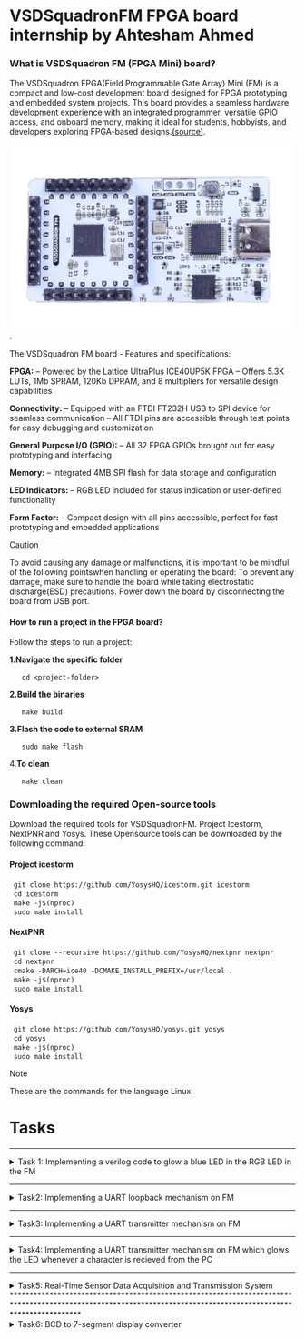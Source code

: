 # VSDSquadronFM FPGA board internship by Ahtesham Ahmed
### What is VSDSquadron FM (FPGA Mini) board?

The VSDSquadron FPGA(Field Programmable Gate Array) Mini (FM) is a compact and low-cost development board designed for FPGA prototyping and embedded system projects. This board provides a seamless hardware development experience with an integrated programmer, versatile GPIO access, and onboard memory, making it ideal for students, hobbyists, and developers exploring FPGA-based designs.[(source)](https://www.vlsisystemdesign.com/vsdsquadronfm/). 

 ![Alt text](https://github.com/Ahtesham18112011/VSDSquadron_FM/blob/ad31b442eb41918709c9383640ed51bc05f17ef6/VSDSquadronFM.png).
 
The VSDSquadron FM board - Features and specifications:

**FPGA:**
– Powered by the Lattice UltraPlus ICE40UP5K FPGA
– Offers 5.3K LUTs, 1Mb SPRAM, 120Kb DPRAM, and 8 multipliers for versatile design
capabilities

 **Connectivity:**
– Equipped with an FTDI FT232H USB to SPI device for seamless communication
– All FTDI pins are accessible through test points for easy debugging and customization

**General Purpose I/O (GPIO):**
– All 32 FPGA GPIOs brought out for easy prototyping and interfacing

 **Memory:**
– Integrated 4MB SPI flash for data storage and configuration

 **LED Indicators:**
– RGB LED included for status indication or user-defined functionality

 **Form Factor:**
– Compact design with all pins accessible, perfect for fast prototyping and embedded applications

> [!CAUTION]
> To avoid causing any damage or malfunctions, it is important to be mindful of the following pointswhen handling or operating the board: To prevent any damage, make sure to handle the board while taking electrostatic discharge(ESD) precautions. Power down the board by disconnecting the board from USB port.



#### How to run a project in the FPGA board?
Follow the steps to run a project:

**1.Navigate the specific folder**

       cd <project-folder>

**2.Build the binaries**

       make build

**3.Flash the code to external SRAM**

       sudo make flash

4.**To clean**

       make clean

       
### Dowmloading the required Open-source tools
Download the required tools for VSDSquadronFM. Project Icestorm, NextPNR and Yosys.
These Opensource tools can be downloaded by the following command:

#### Project icestorm

     git clone https://github.com/YosysHQ/icestorm.git icestorm
     cd icestorm
     make -j$(nproc)
     sudo make install

#### NextPNR

     git clone --recursive https://github.com/YosysHQ/nextpnr nextpnr
     cd nextpnr
     cmake -DARCH=ice40 -DCMAKE_INSTALL_PREFIX=/usr/local .
     make -j$(nproc)
     sudo make install

#### Yosys

     git clone https://github.com/YosysHQ/yosys.git yosys
     cd yosys
     make -j$(nproc)
     sudo make install

> [!NOTE]
> These are the commands for the language Linux.
   
# Tasks
****************************************************************************************************************************************************************
<details>
  <summary>Task 1: Implementing a verilog code to glow a blue LED in the RGB LED in the FM</summary>
  
### What this project do?

This project blinks a blue LED on the RGB LED present on the FPGA board.

### Step 1: Understanding the verilog code
This is the link of the verilog code for the glowing of blue led in a RGB led present in the FPGA board. [top.v](https://github.com/Ahtesham18112011/VSDSquadron_FM/commit/c6511d8ea1d69d50770b938977da7150673a1d7a). 

## Analysis of the verilog code
  

 ![Alt text](https://github.com/Ahtesham18112011/VSDSquadron_FM/blob/a1070567667933317187255c10d645236658f859/Screenshot%20(87).png).
  
The first section of the verilog code says. 
  
1. **led_red,led_blue,led_green**  These are the output wires that controls the colors of RGB led which carries output of logic 1 or 0

2. **hw_clk**  It is a clock that provides clock signals to the module"s timing. It is the Hardware oscillator not the internal oscillator.

3. **testwire**  it is connected to bit 5 of the frequency counter as described below
   
    ![Alt text](https://github.com/Ahtesham18112011/VSDSquadron_FM/blob/8ad84dd438e48a361c21e7749db66f1531c2e4f1/Screenshot%20(89).png).
  

#### Internal component Analysis
The module has three main internal components:-

1. **Internal Oscillator(SB_HFOSC)** It generates a internal clock signal. Control Signals:
   
*    CLKHFPU = 1'b1 
*    CLKHFEN = 1'b1 
*    CLKHF (int_oscillator)

     ![Alt text](https://github.com/Ahtesham18112011/VSDSquadron_FM/blob/b79a55e797b72e8e7fe28e90f05d9f9165e3a30f/Screenshot%20(90).png).

3. **Frequency counter** It has 27-bit register because it is described as 'reg' in the verilog code, and reg means register. Increments on every positive edge of int_osc. bit 5 is routed to the testwire.

    ![Alt text](https://github.com/Ahtesham18112011/VSDSquadron_FM/blob/180c9374ec569df8b2e8ae465a5d46fe0d1766db/Screenshot%20(91).png).

5. **RGB led driver** It allows the frequency of red and green led the lowest and blue led the highest. it sets all the leds to the lowest.

     RGBLEDEN = 1'b1 : Enables LED operation
  
     RGB0PWM = 1'b0 : Red LED minimum brightness, as described in the verilog: 1'b0. In 1'b0 it is clearly seen that it is 1 bit binary zero value.
  
     RGB1PWM = 1'b0 : Green LED minimum brightness, as described in the given verilog: 1'b0. In 1'b0 it is clearly seen that it is 1 bit binary zero value.
  
     RGB2PWM = 1'b1 : Blue LED maximum brightness, as described in the given verilog: 1'b1. In 1'b1 it is clearly seen that it is a binary, unsigned, 1-bit wide integral value.

   It also allows the current to flow equally which is "0b000001" to RGB0(red), RGB1(green), RGB2(blue)

     ![Alt text](https://github.com/Ahtesham18112011/VSDSquadron_FM/blob/03bf86577080c878397fa207beafe230e47a3c23/Screenshot%20(95).png).


#### Purpose of the verilog code

This verilog code for the FM allows it to glow a blue light in the RGB led in a controlled manner.  It provides a stable internal clock source, It provides a complete solution for RGB LED control with built-in timing and test capabilities.

 #### RGB LED driver functionality

   The RGB LED driver manages the LED outputs

* Current controllled output with minimum current setting ("0b000001").
* Enables Blue LED at maximum brightness (1'b1).
* And Red and green at minimum brightness (1'b0).
* PWM (Pulse Width Modulation) control for each color.




 

  ### Step 2: Creating the PCF File
  
  This is the PCF file. [VSDSquadronFM.pcf](https://github.com/Ahtesham18112011/VSDSquadron_FM/blob/e42b59be2d586c9407dcfc91577753fcdb8994a9/VSDSquadronFM.pcf). A PCF(Physical Constraint File) is a file which is used to instruct the FPGA to where it have to send the output, for example in this case of RGB LED the PCF file is used to instruct the FPGA to the RGB LED pins.


  ## Analysis of the connection of the PCF file

  


* **set_io led_red 39**: This command helps the logical signal from FPGA to reach the pin number 39 which is one of the three input pins of thr RGB LED(which glows red led).

* **set_io led_blue 40**: This command helps the logical signal from FPGA to reach the pin number 40 which is one of the three input pins of thr RGB LED(which glows blue).

* **set_io led_green 41**: This command helps the logical signal from FPGA to reach the pin number 41 which is one of the three input pins of thr RGB LED(which glows green).

* **set_io hw_clk 20** This command helps the logical signal from FPGA to reach the pin number 20.

* **5 set_io testwire 17** This command helps the logical signal from FPGA to reach the pin number 17.

  <img src="https://github.com/Ahtesham18112011/VSDSquadron_FM/blob/010ff4b0db3c8e0d270005114f78691f9bb029af/WhatsApp%20Image%202025-03-21%20at%202.38.37%20PM.jpeg" alt="Description" width="400"/>.

  

  

### Step 3: Integrating with the VSDSquadron FPGA Mini Board

The [Datasheet](https://github.com/Ahtesham18112011/VSDSquadron_FM/blob/32ddb8c8ebc921e2051795b4388bbc49cba8ce46/VSDSquadronFMDatasheet.pdf) provide  details about the FPGA chip, SPI Flash Memory,USB to Serial converter etc. It also provides the steps to program the FPGA board, it explains all detail  about the FPGA board very clearly.

> **Tip**

> Make sure you have downloaded the Ubuntu software. You can download it from Oracle Virtual box it does not take installing a new software.



## Implementation in the FM

According to the given [Datasheet](https://github.com/Ahtesham18112011/VSDSquadron_FM/blob/32ddb8c8ebc921e2051795b4388bbc49cba8ce46/VSDSquadronFMDatasheet.pdf). We need to do the following steps to implement the given verilog code in the FM:



1. Connect the board with the computer/laptop with a c type USB cable as described in the datasheet. Ensuring the FTDI connection. and type the command ```lsusb``` in the terminal of software Ubuntu. After typing this commmand you will see ”Future Technology Devices International” text in the terminal, it means the FPGA board is connected.

2. Make one more file which is called a Makefile.[Makefile](https://github.com/Ahtesham18112011/VSDSquadron_FM/blob/16f3657047eebb2d53e02e451deed799442105de/Makefile.txt).

3. Go to the software Ubuntu and in the terminal locate the file where you have made your PCF file,Verilog file and the Makefile. by pressing `cd <name of file>`

4. Ensure that there are no previous builds if there are then type `make clean`.

5. Then type `make build` to build the binaries.

6. Then type `sudo make flash` to program the FPGA. It will take some time.

7. When after this process you will see the blue LED glowing in the RGB LED.



  <img src="https://github.com/Ahtesham18112011/VSDSquadron_FM/blob/main/WhatsApp%20Image%202025-03-18%20at%209.52.28%20PM.jpeg" alt="Description" width="500"/>

  

### Step 4: Final documentation (Summary)
The given verilog code tells the three inputs of the RGB led with some internal and external devices like internal high-frequency oscillator and 28-bit frequency counter. The counter's bit 5 is routed to a testwire for monitoring. The RGB LED driver (SB_RGBA_DRV) provides current-controlled outputs with a fixed configuration: blue at maximum brightness, red and green at minimum.

**PCF file**
The [VSDSquadronFM.pcf](https://github.com/Ahtesham18112011/VSDSquadron_FM/blob/e42b59be2d586c9407dcfc91577753fcdb8994a9/VSDSquadronFM.pcf) is the file which contains the pin mapping of where the HDL code hhave to be gone. It is very important because it contains the details of where the code is to be gone. In the given PCF file codes of LED red,blue and green are connected to the pin 39,40 and 41 and the clock to pin 20 and lastly the code for testwire to the pin 17. 

**Implementing verilog code**
Follow the given [Datasheet](https://github.com/Ahtesham18112011/VSDSquadron_FM/blob/32ddb8c8ebc921e2051795b4388bbc49cba8ce46/VSDSquadronFMDatasheet.pdf). and connect the board to the computer and then go to the terminal and type `cd document name>` then `make build` and lastly `sudo make flash`. After the process you will see a blue light glowing on the RGB LED.

#### Final result

<img src="https://github.com/Ahtesham18112011/VSDSquadron_FM/blob/main/WhatsApp%20Image%202025-03-18%20at%209.52.28%20PM.jpeg" alt="Description" width="500"/>.

## Challenges faced during the above process
* Face difficulty in connecting board: the USB-C cable was needed to connect. And connection between FTDI and the USB was also important,
* Difficulty in understanding verilog code: You can learn the language or search their meaning on google,firefox etc.

</details>

****************************************************************************************************************************************************************
 <details>
  <summary>Task2: Implementing a UART loopback mechanism on FM</summary>



    
## What is a UART?
UART, or Universal Asynchronous Receiver/Transmitter, is a hardware communication protocol that uses two wires (TX and RX) for transmitting and receiving serial data between devices, often used in embedded systems and microcontrollers. UART communication is asynchronous, meaning it doesn't rely on a shared clock signal between the sender and receiver. For UART to work, the Baud rate shoud be the same on both the transmitting anf receiving side

### Step 1: Studying the Existing code 
There are two verilog codes for this UART loopback mechanism.The first existing code for a uart_loopback mechanism can be found here [(top.v)](https://github.com/Ahtesham18112011/VSDSquadron_FM/blob/9617df7d78351e321941a7b556ba17ce3c103f22/uart-top.v). This is the second verilog code. [(uart_trx.v)](https://github.com/Ahtesham18112011/VSDSquadron_FM/blob/main/uart_trx.v)

## Analysis of the first veriog code
  
   ![Alt text](https://github.com/Ahtesham18112011/VSDSquadron_FM/blob/b2e72bae034c95a30bc69764fde0108752177795/Screenshot%20(94).png).
  
  The module of the verilog code explains four output and two input pins:
  
  1. **led_red led_blue led_green**: These are the three output wires that contriols the RGB LED.
  2. **uarttx**: This is the Transmission pin of the UART
  3. **uartx**: Thgis is the reciever pin of UART.

### Internal components analysis
**Internal Oscilliator** (SB_HFOSC)
It generates a internal clock signal. configuration:
*    CLKHFPU = 1'b1 
*    CLKHFEN = 1'b1 
*    CLKHF (int_oscillator)
  
**Frequency counter**
* It has 27-bit register because it is described as 'reg' in the verilog code, and reg means register. 
* Increments on every positive edge of int_osc.
* Bit 5 is routed to the testwire.

**UART**

In the Verilog code `assign uart_tx = uart_rx;`, the uart_tx signal is directly assigned the value of the uart_rx signal, effectively creating a loopback or echo where the transmitted data is immediately sent back to the receiver. 

 ![Alt text](https://github.com/Ahtesham18112011/VSDSquadron_FM/blob/1f5ff319e70d4d97d32e51df3e53ebec60939948/Screenshot%20(96).png).

 **RGB LED Driver**

It allows the frequency of red and green led the lowest and blue led the highest. it sets all the leds to the lowest.

* RGBLEDEN = 1'b1 : Enables LED operation
  
* RGB0PWM = 1'b0 : Red LED minimum brightness, as described in the verilog: 1'b0. In 1'b0 it is clearly seen that it is 1 bit binary zero value.
  
* RGB1PWM = 1'b0 : Green LED minimum brightness, as described in the given verilog: 1'b0. In 1'b0 it is clearly seen that it is 1 bit binary zero value.
  
* RGB2PWM = 1'b1 : Blue LED maximum brightness, as described in the given verilog: 1'b1. In 1'b1 it is clearly seen that it is a binary, unsigned, 1-bit wide integral value.

 
   
## Analysis of the second verilog code (uart.trx.v)  
 It is the verilog code for the **UART TX 8N1 Transmitter**.
 
#### Module  

![Alt text](https://github.com/Ahtesham18112011/VSDSquadron_FM/blob/b22fc42a132baec6250b7fad02d68d09ba566778/Screenshot%20(98).png).
 
 
The module explains 5 ports:
  
1. **clk**: input clock
    
2. **txbyte**: outgoing byte
    
3. **senddata**: trigger tx
    
4. **txdone**: outgoing byte sent
    
5. **tx**: tx wire


#### Input

The input explains three ports:

1.**clk**

2.**txbyte**

3.**senddata**

#### Output

The output explains two ports

1. **txdone**

2. **tx**

#### Parameters

**STATE_IDLE**: Waits for senddata.

**STATE_STARTTX**: Sends start bit (0).

**STATE_TXING**: Sends 8-bit data (LSB first).

**STATE_TXDONE**: Sends stop bit (1), marks completion.

### Step2: Creating a block diagram for UART loopback

### UART Loopback block diagram

![Alt text](https://github.com/Ahtesham18112011/VSDSquadron_FM/blob/0aa69637d1856f4aa88a26501098b5945f19bfcb/UART%20loopback.png).

### Detailed circut diagram of UART loopback

![Alt text](https://github.com/Ahtesham18112011/VSDSquadron_FM/blob/48651e2961e704b98d127f66c7c302d999cda0f4/Detailed%20circuit%20diagram%20UART%20loopback.png). 

### Step3: Implementation in the FM

> **Note**
> Create a  [Makefile](https://github.com/Ahtesham18112011/VSDSquadron_FM/blob/8e5519a421cbb128f586ade2d66ea6ae0c17c6d7/Makefile%20(UART%20loopback).txt) and paste it in the uart_loopback folder. Also ensure that the folder have the [PCF](https://github.com/Ahtesham18112011/VSDSquadron_FM/blob/b9d431c5828aba0c263ed9764659d42ec006338c/VSDSquadronFM%20(UART%20loopback).pcf) file and the two verilog codes.

Follow the steps to implement the verilog code on FM
1. Go to software  Ubuntu and open the terminal. Ensure that the FM is connected by typing `lsusb`.
2. Then navigate to the folder by typing `cd <folder name>`.
3. Then type `make build` to build the binaries.
4. Then type `sudo make flash` to program the board.
5. Now you have succesfully implemented the code in the FM.

### Step4: Testing and verification

We have implemented the necessary code and now we have to test that if it works or not. We will be using a serial terminal to test it. The serial terminal which we will be using is Docklight.
Follow the steps to test:

1. Go to Docklight and go to the project settings and set the Baud rate 9600.
2. Ensure the communication port in which the USB is connected to the FM and wright the COM number.
![Alt text](https://github.com/Ahtesham18112011/VSDSquadron_FM/blob/396d554eb92322109637e356f7122ff34e5a6a6e/Testing1.png).    
3. Name the project name and wright the command which will be used in communication in sequence in the top left send sequences box.
![Alt text](https://github.com/Ahtesham18112011/VSDSquadron_FM/blob/396d554eb92322109637e356f7122ff34e5a6a6e/Testing2.png).      
4. Then click on Apply.
5. Then click on the ---> sign at the send sequences box.
6. Then you will see the below results after the following results.
![Alt text](https://github.com/Ahtesham18112011/VSDSquadron_FM/blob/396d554eb92322109637e356f7122ff34e5a6a6e/Testing3.png).

### Step5: Final Documentation

In UART (Universal Asynchronous Receiver/Transmitter) loopback, the transmitter's output is internally connected to the receiver's input, allowing a device to send data to itself for testing and troubleshooting. The TX (transmit) and RX (receive) lines are internally connected, so any data transmitted is also immediately received by the receiver within the same UART module. 

The given verilog cde basically explains the input and output pins of the module. The uarttx pin is connected to an output wire whereas the uartx pin is connected to an input pin it also explains the four parameters:
* STATE_IDLE: Waits for senddata.
* STATE_STARTTX: Sends start bit (0).
* STATE_TXING: Sends 8-bit data (LSB first).
* STATE_TXDONE: Sends stop bit (1), marks completion.

To understand the functioning of the uart loopback below are the block and circuit diagram of the uart loopback mechanism.
![Alt text](https://github.com/Ahtesham18112011/VSDSquadron_FM/blob/0aa69637d1856f4aa88a26501098b5945f19bfcb/UART%20loopback.png).

![Alt text](https://github.com/Ahtesham18112011/VSDSquadron_FM/blob/48651e2961e704b98d127f66c7c302d999cda0f4/Detailed%20circuit%20diagram%20UART%20loopback.png). 

To implement the code on FM follow the following steps:
* Go to software Ubuntu and open the terminal. Ensure that the FM is connected by typing `lsusb`.
* Then navigate to the folder by typing `cd <folder name>`.
* Then type `make build` to build the binaries.
* Then type `sudo make flash` to program the board.
* Now you have succesfully implemented the code in the FM.

To test the results you can use any serial terminal but i am using Docklight.
1. Go to Docklight and go to the project settings and set the Baud rate 9600.
2. Ensure the communication port in which the USB is connected to the FM and wright the COM number.
![Alt text](https://github.com/Ahtesham18112011/VSDSquadron_FM/blob/396d554eb92322109637e356f7122ff34e5a6a6e/Testing1.png).    
3. Name the project name and wright the command which will be used in communication in sequence in the top left send sequences box.
![Alt text](https://github.com/Ahtesham18112011/VSDSquadron_FM/blob/396d554eb92322109637e356f7122ff34e5a6a6e/Testing2.png).      
4. Then click on Apply.
5. Then click on the ---> sign at the send sequences box.
6. Then you will see the below results after the following results.
![Alt text](https://github.com/Ahtesham18112011/VSDSquadron_FM/blob/396d554eb92322109637e356f7122ff34e5a6a6e/Testing3.png).

## Challanges faced during the above process
* Difficulty in understanding verilog code: You can learn the language or search their meaning on google,firefox etc.
* Difficulty in identifying the communicacation port. follow the below steps.
1. Open Device Manager
2. Locate "Ports (COM & LPT)"
3. Identify and Note COM Ports

</details>

****************************************************************************************************************************************************************


 <details>
  <summary>Task3: Implementing a UART transmitter mechanism on FM</summary>

  
  ### What this project do?
  This project shows how to communicate with the PC and the FPGA it sends character D all time and if we press any key in our keyboard the D letter would not change because this is example is for transmitting the data to the PC not for receiving any data from the PC
  ### Step1: Studying the exsisting code
 These are the existing codes for the uart transmitter.[top.v](https://github.com/Ahtesham18112011/VSDSquadron_FM/blob/dc19cd95dd1d14183d73b8ce01c80c11a6c4d1c6/top%20(1).v) and [uart_trx.v](https://github.com/thesourcerer8/VSDSquadron_FM/blob/53840bb096ec59b11f26a0b5e362711b12540dbd/uart_tx/uart_trx.v). The uart_trx.v verilog code is same as the verilog code given in the task 2 therefore we will
 not be discussing it in this analysis. You can see the task 2 uart_trx.v analysis by going back.

 ### Analysis of the top.v code
 
 #### Module
![Alt text](https://github.com/Ahtesham18112011/VSDSquadron_FM/blob/c7f528012a595f554c5caf661d11a41862caef3e/Screenshot%20(107).png).

The module explains 5 ports 4 wires of output and a wire of input.
1. **led_red led_green led_blue**: These are the output wires that are connected to the RGB LED and controls the colors of the LED.
2. **uarttx**: This is the ouput wire which is connected to the output wire of the transmission pin.
3. **hw_clk**: This is the input wire of the mudule.  It is a clock that provides clock signals to the module"s timing. It is the Hardware oscillator not the internal oscillator.
   



* **uart_tx_8n1**: This is the name of the transmission pin.

* **DanUART**: This is the instance name of the uart_tx_8n1 transmission pin.
  
* **.clk (clk_9600)**: The clk input of the uart_tx_8n1 module is connected to the clk_9600 signal, which is a 9600 Hz clock generated within the top module.

* **.txbyte("D")**: The txbyte input of the uart_tx_8n1 module is connected to the character D. This is the data byte to be transmitted.

* **.senddata(frequency_counter_i[24])**: The senddata input of the uart_tx_8n1 module is connected to the 24th bit of the frequency_counter_i register. This signal likely triggers the sending of the txbyte.

* **.tx(uarttx)**: The tx output of the uart_tx_8n1 module is connected to the uarttx signal, which is the UART transmission pin.

**Overall, this module sets up a UART transmitter and controls RGB LEDs based on an internal oscillator and frequency counter.**

### Step2: Block and circuit diagram of the UART transmitter

**Block diagram:**

![Alt text](https://github.com/Ahtesham18112011/VSDSquadron_FM/blob/326bd802843f61d66d35b0c2c65d1783b01c2a8e/Screenshot%20(108).png).

**Circuit diagram**

![Alt text](https://github.com/Ahtesham18112011/VSDSquadron_FM/blob/ebce692adb70bfd8f7b661dbfd7408ced321bd84/Screenshot%20(109).png).


### Step3: Implementation on the board

> Make sure you have copied the following file:
> top.v,
> uart_trx.v,
> [Makefile](https://github.com/Ahtesham18112011/VSDSquadron_FM/blob/main/Makefile%20(UARTTX).txt) and 
> [PCF file](https://github.com/Ahtesham18112011/VSDSquadron_FM/blob/main/VSDSquadronFM%20(uarttx).pcf) and put all these in the folder that is created in the folder VSDSquadron_FM


To implement the code on FM follow the following steps:
* Go to software Ubuntu and open the terminal. Ensure that the FM is connected by typing `lsusb`.
* Then navigate to the folder by typing `cd <folder name>`.
* Then type `make build` to build the binaries.
* Then type `sudo make flash` to program the board.
* Now you have succesfully implemented the code in the FM.

### Step4: Testing and verification
To test, install PuTTY from its official webbsite it is a complete opensource software. Then after installing the software follow the below steps:-
1. Select the connection type as Serial, then you should check which COM port is working by taking a look in Device Manager.
![Alt text](https://github.com/Ahtesham18112011/VSDSquadron_FM/blob/a02b63cc8b04445e3aabc67e98a5ce367615749f/Screenshot%20(111).png)   
2. Click on "open".
3. Then you will see the folllowing 'D's after clicking:-

![Alt text](https://github.com/Ahtesham18112011/VSDSquadron_FM/blob/a02b63cc8b04445e3aabc67e98a5ce367615749f/Screenshot%20(112).png)   

### Step5: Final documentation

The UART protocol is implemented im the module uart_trx.v file. It works in one direction only, ie. it sends data without having a provison to receive the data back from the receiver. For UART to work, the Baud rate shoud be the same on both the transmitting anf receiving side. Here the Baud rate is 9600 Hz.

The existing verilog code explains the fuctioning of the this project, the transmitting pin of the FPGA is named as uart_tx_8n1. It always sends the character 'D' all the time you can see above for more explaination.
We can understand the transmission of the FPGA by the following block and circuit diagram:
![Alt text](https://github.com/Ahtesham18112011/VSDSquadron_FM/blob/326bd802843f61d66d35b0c2c65d1783b01c2a8e/Screenshot%20(108).png).
![Alt text](https://github.com/Ahtesham18112011/VSDSquadron_FM/blob/ebce692adb70bfd8f7b661dbfd7408ced321bd84/Screenshot%20(109).png).

To implement the code on FM follow the following steps:
* Go to software Ubuntu and open the terminal. Ensure that the FM is connected by typing `lsusb`.
* Then navigate to the folder by typing `cd <folder name>`.
* Then type `make build` to build the binaries.
* Then type `sudo make flash` to program the board.
* Now you have succesfully implemented the code in the FM.

To test, install PuTTY from its official webbsite it is a complete opensource software. Then after installing the software follow the below steps:-
1. Select the connection type as Serial, then you should check which COM port is working by taking a look in Device Manager.
![Alt text](https://github.com/Ahtesham18112011/VSDSquadron_FM/blob/a02b63cc8b04445e3aabc67e98a5ce367615749f/Screenshot%20(111).png)   
2. Click on "open".
3. Then you will see the folllowing 'D's after clicking:-

![Alt text](https://github.com/Ahtesham18112011/VSDSquadron_FM/blob/a02b63cc8b04445e3aabc67e98a5ce367615749f/Screenshot%20(112).png)   

As per the verilog code the FPGA is sending the character 'D' only.

## Challanges faced during the above process
* Difficulty in understanding verilog code: You can learn the language or search their meaning on google,firefox etc.
* Difficulty in PuTTY: If you are not able to to run the testing in PuTTY you can also run it in the Ubuntu software which use Linux language by the following steps:
Go to the terminal and type.

      sudo apt install picocom
      
this command will install the software called picocom
Then after installation type

       sudo make terminal
            
By this process you can also test it in the Ubuntu the outputs will be same only.

</details>

****************************************************************************************************************************************************************

 <details>
  <summary>Task4: Implementing a UART transmitter mechanism on FM which glows the LED  whenever a character is recieved from the PC</summary>

### What this project do?
It sends the 'D' characters repeatedly from the FPGA through USB to the computer, and lights up the LED whenever a character is received from the PC. 

### Step1: Understanding the existing verilog code

### Analysis of the top.v code
The existing verilog code for this project is [here](https://github.com/Ahtesham18112011/VSDSquadron_FM/blob/50504d14801f77a112a97e68f2fb0ed8d3ee39b0/top%20(sense).v)
  

 #### Module

The module has several ports:
 * **output wire led_red** declares an output port named led_red which is a wire.
 * **output wire led_blue** declares an output port named led_blue which is a wire.
 * **output wire led_green** declares an output port named led_green which is a wire.
 * **output wire uarttx** declares an output port named uarttx which is a wire. It is the transmission pin of the FPGA
 * **input wire uartrx** declares an input port named uartrx which is a wire. It is the receiver pin of the FPGA.
 * **input wire hw_clk** declares an input port named hw_clk which is a wire. It is the outer clock.

#### Internal Wires and Registers:
 * **nt_osc:** Wire for the internal oscillator.
 * **frequency_counter_i:** Register for counting the frequency.
 * **clk_9600 and cntr_9600:** Registers for generating a 9600 Hz clock from a 12 MHz clock.

#### UART Transmission pin

`uart_tx_8n1` is the transmissio pin of the FPGA, it sends the character 'D' continously.

#### Frequency Counter and Clock Generation:
* A counter increments on each positive edge of the internal oscillator (int_osc).
* A 9600 Hz clock is generated by counting up to period_9600.

### Step2: Block diagram and circuit for the verilog

**Block diagram**
![Alt text](https://github.com/Ahtesham18112011/VSDSquadron_FM/blob/326bd802843f61d66d35b0c2c65d1783b01c2a8e/Screenshot%20(108).png).

**Circuit diagram**

![Alt text](https://github.com/Ahtesham18112011/VSDSquadron_FM/blob/ebce692adb70bfd8f7b661dbfd7408ced321bd84/Screenshot%20(109).png).

### Step3: Implementation on the board

> Make sure you have copied the following file:
> top.v,
> [uart_trx.v](https://github.com/Ahtesham18112011/VSDSquadron_FM/blob/c3f163cc21c3779b0ebf307c8d70382f9013cbd1/uart_trx%20(3).v)
> [Makefile](https://github.com/Ahtesham18112011/VSDSquadron_FM/blob/c3f163cc21c3779b0ebf307c8d70382f9013cbd1/Makefile%20(3).txt) and 
> [PCF file](https://github.com/Ahtesham18112011/VSDSquadron_FM/blob/c3f163cc21c3779b0ebf307c8d70382f9013cbd1/VSDSquadronFM%20(3).pcf) and put all these in the folder that is created in the folder VSDSquadron_FM


To implement the code on FM follow the following steps:
* Go to software Ubuntu and open the terminal. Ensure that the FM is connected by typing `lsusb`.
* Then navigate to the folder by typing `cd <folder name>`.
* Then type `make build` to build the binaries.
* Then type `sudo make flash` to program the board.
* Now you have succesfully implemented the code in the FM.

After the programming, if you can see a red light on the RGB LED, you have successfully implemented the essential code for this project on the FM.

 ### Step4: Testing and verification
To test, install PuTTY from its official webbsite it is a complete opensource software. Then after installing the software follow the below steps:-
1. Select the connection type as Serial, then you should check which COM port is working by taking a look in Device Manager.
![Alt text](https://github.com/Ahtesham18112011/VSDSquadron_FM/blob/a02b63cc8b04445e3aabc67e98a5ce367615749f/Screenshot%20(111).png)   
2. Click on "open".
3. Then you will see the folllowing 'D's after clicking:-

![Alt text](https://github.com/Ahtesham18112011/VSDSquadron_FM/blob/a02b63cc8b04445e3aabc67e98a5ce367615749f/Screenshot%20(112).png)   

### Step5; Final documentation

The top.v Verilog file defines a module named top which includes the following functionalities:

**Module Declaration**: The module has several output wires for LEDs (red, blue, green) and UART transmission (uarttx), and input wires for UART reception (uartrx) and hardware clock (hw_clk).

**Clock Generation**: A 9600 Hz clock is generated from a 12 MHz clock using a counter.

**UART Transmission**: The module uart_tx_8n1 is instantiated for UART transmission, configured to send the byte "D" when a specific condition is met.

**Internal Oscillator**: An internal high-frequency oscillator is instantiated using the SB_HFOSC primitive.

**Frequency Counter**: A counter increments on each positive edge of the internal oscillator to generate the 9600 Hz clock signal.

**RGB LED Driver**: The SB_RGBA_DRV primitive is used to control RGB LEDs, driven by the UART reception signal (uartrx).

In summary, the module handles clock generation, UART transmission, and RGB LED control.

These are the block and circuit diagram for this project to understand this clearly, you can observe that the block and circuit diagram for the case in task 2 is also as same as in the task 3 (this task). This is because this project is quite similar with the project in the task 2, the only difference is that This project lits up the LED in presence of the command from the keyboard and the previous one does not.

![Alt text](https://github.com/Ahtesham18112011/VSDSquadron_FM/blob/326bd802843f61d66d35b0c2c65d1783b01c2a8e/Screenshot%20(108).png).

![Alt text](https://github.com/Ahtesham18112011/VSDSquadron_FM/blob/ebce692adb70bfd8f7b661dbfd7408ced321bd84/Screenshot%20(109).png).

To implement the essential code follow the steps:
* Go to software Ubuntu and open the terminal. Ensure that the FM is connected by typing `lsusb`.
* Then navigate to the folder by typing `cd <folder name>`.
* Then type `make build` to build the binaries.
* Then type `sudo make flash` to program the board.
* Now you have succesfully implemented the code in the FM.

 ### Step4: Testing and verification
To test, install PuTTY from its official webbsite it is a complete opensource software. Then after installing the software follow the below steps:-
1. Select the connection type as Serial, then you should check which COM port is working by taking a look in Device Manager.
![Alt text](https://github.com/Ahtesham18112011/VSDSquadron_FM/blob/a02b63cc8b04445e3aabc67e98a5ce367615749f/Screenshot%20(111).png)   
2. Click on "open".
3. Then you will see the folllowing 'D's after clicking:-

![Alt text](https://github.com/Ahtesham18112011/VSDSquadron_FM/blob/a02b63cc8b04445e3aabc67e98a5ce367615749f/Screenshot%20(112).png)  

</details>


****************************************************************************************************************************************************************


 <details>
  <summary>Task5: Real-Time Sensor Data Acquisition and Transmission System</summary>


### What this project do?
This theme interfece with the sensors to receive the data sensed, and sending this data to the FPGA and then with the GPIO pins transmit the outpuit results to an external device (example buzzer). In this project we will make a tochless bell using the VSDSquadronFM board and with a sensor named HC-SR04 ultrasonic sensor.

### Requierd software and hardware components
**Hardware**
* VSDSquadronFM FPGA board
* HC-SR04 ultrasonic sensor
* A buzzer

**Software**
* Virtual Ubuntu software(for programming)
* Docklight

## Step1: Analysis of the existing verilog code 

The existing verilog code can be accessed [here](https://github.com/Ahtesham18112011/VSDSquadron_FM/blob/77683853b2e289a02d9d120a8bbb93b30b0d60f7/top%20(2).v). The top module integrates an ultrasonic sensor to measure distance, transmits the measured distance over UART, and controls RGB LEDs based on the distance.

### Module declaration

The mudule has several input and output ports:

**Outputs**
* `led_red, led_blue, led_green`: Control the RGB LEDs.
* `uarttx`: UART transmission pin.
* `trig`: Trigger output for the ultrasonic sensor.
* `buzzer`: Buzzer signal.

**Inputs**
* `uartx`: UART receiver pin.
* `hw_clk`: Hardware clock input.
* `echo`: Echo signal from the ultrasonic sensor.

### Internal Oscillator and counter 
Uses a high-frequency oscillator (SB_HFOSC) to generate a 12MHz clock signal (int_osc). And generates a 9600 Hz clock (clk_9600) using a counter (cntr_9600) to divide the 12MHz clock.

### Ultasonic senser signals
Declares signals for distance measurement and sensor control:

* `distanceRAW, distance_cm`: Raw and processed distance values.
* `sensor_ready`: Indicates if the sensor is ready.
* `measure`: Control signal for measurement.
* `buzzer_signal`: Signal to control the buzzer.

### Finite state machine to print distance_cn as ASCII

Implements an FSM to convert the distance measurement (distance_cm) into ASCII characters and transmit via UART:
States:
* `IDLE`: Waits for sensor readiness.
* `DIGIT_4 to DIGIT_0`: Converts each digit of the distance value to ASCII.
* `END_CR`: Sends carriage return (CR).
* `SEND_LF`: Sends line feed (LF).
* `DONE`: Completes the transmission.
  
**The top module integrates an ultrasonic sensor to measure distance, transmits the measured distance over UART, and controls RGB LEDs based on the distance. The FSM ensures that the distance is converted to ASCII and sent over UART, and the LEDs provide a visual indication of proximity.**

### Analysis of the Ultra sonic sensor module (ultra_sonic_sensor.v)
The verilog code for the HC-SR04 module can be accessed [here](https://github.com/Ahtesham18112011/VSDSquadron_FM/blob/37f3bca7f6c761e938fda76e942c5f861b84f79e/ulta_sonic_sensor.v).

### Module declaration
The module explains some input and output ports:
* `clk`: System clock input.
* `measure`: Signal to start the measurement.
* `state`: Current state of the finite state machine (FSM).
* `ready`: Indicates if the module is ready for a new measurement.
* `echo`: Echo signal from the ultrasonic sensor.
* `trig`: Trigger signal to the ultrasonic sensor.
* `distanceRAW`: Raw distance measurement in clock cycles.
* `distance_cm`: Converted distance in centimeters.
* `buzzer_signal`: Signal to activate a buzzer if the distance is less than or equal to 5 cm.

### State definitions
* `IDLE`: Waiting for a measurement pulse.
* `TRIGGER`: Sending the trigger pulse.
* `WAIT`: Waiting for the echo signal.
* `COUNTECHO`: Counting the duration of the echo signal.

### Finite State Machine (FSM)
* The FSM transitions between states based on the `measure` signal and the `echo` signal.
* In the `TRIGGER` state, it generates a trigger pulse.
* In the `WAIT` state, it waits for the echo signal to go high.
* In the `COUNTECHO` state, it counts the duration of the echo signal.

### Distance Measurements
* The `distanceRAW` counter increments while the echo signal is high.
* The raw distance is then converted to centimeters using the formula: `distance_cm = (distanceRAW * 34300) / (2 * 12000000)`.
* If the distance is less than or equal to 5 cm, the `buzzer_signal` is activated.

### Refresher module
The `refresher50ms` module generates a measurement pulse every 50 milliseconds.

### Step2:  Block diagram of the pin connection of the project and the processing flow

![Alt text](https://github.com/Ahtesham18112011/VSDSquadron_FM/blob/f3bd45dedf4555f63e673ebcabb1230cd9df8dea/Screenshot%20(113).png)

**Internal processing flow**

![Alt text](https://github.com/Ahtesham18112011/VSDSquadron_FM/blob/226e757b519b9e607027ee589a2230a9f2b51540/Screenshot%20(114).png)

### Step3: Implementation in the FM

> Make sure you have copied the following file:
> top.v,
> ultra_sonic_sensor.v
> [uart_trx.v](https://github.com/Ahtesham18112011/VSDSquadron_FM/blob/c3f163cc21c3779b0ebf307c8d70382f9013cbd1/uart_trx%20(3).v)
> [Makefile](https://github.com/Ahtesham18112011/VSDSquadron_FM/blob/c3f163cc21c3779b0ebf307c8d70382f9013cbd1/Makefile%20(3).txt) and 
> [PCF file](https://github.com/Ahtesham18112011/VSDSquadron_FM/blob/829aacc385a798ed2cccd673f3802d2e45ffff28/VSDSquadronFM%20(4).pcf) and put all these in the folder that is created in the folder VSDSquadron_FM named touchless_bell.


To implement the code on FM follow the following steps:
* Go to software Ubuntu and open the terminal. Ensure that the FM is connected by typing `lsusb`.
* Then navigate to the folder by typing `cd <folder name>`.
* Then type `make build` to build the binaries.
* Then type `sudo make flash` to program the board.
* Now you have succesfully implemented the code in the FM.

### Step4: Testing and verification

Follow the steps to test it in the software Docklight:
1. Set the baud rate to 9600. And 1 stop bit
2. Ensure the port through which the FM is connected in the device manager
3. Then test with objects. Put the object or anything above the senser, the buzzer will beep when the object is kept at a feild of 5cm

### Step5: Final documentation

The project has 3 verilog codes including the top.v.This module integrates sensor data acquisition, signal processing, and communication to provide a comprehensive functionality for an FPGA-based system. And also a verilog named ultra_sound_sensor.v. This code sets up the HC-SR04 sensor to measure distance and trigger a buzzer if the measured distance is below a specific given vvoltage.

The pins of the ultrasonic sensor can be connected like the following way:

![Alt text](https://github.com/Ahtesham18112011/VSDSquadron_FM/blob/f3bd45dedf4555f63e673ebcabb1230cd9df8dea/Screenshot%20(113).png)

The internal processing diagram can be made by this way

![Alt text](https://github.com/Ahtesham18112011/VSDSquadron_FM/blob/226e757b519b9e607027ee589a2230a9f2b51540/Screenshot%20(114).png)

Run the following steps to implement the codes:
* Go to software Ubuntu and open the terminal. Ensure that the FM is connected by typing `lsusb`.
* Then navigate to the folder by typing `cd <folder name>`.
* Then type `make build` to build the binaries.
* Then type `sudo make flash` to program the board.
* Now you have succesfully implemented the code in the FM.

Test it by by using a serial terminal likr Dochlight by the steps:
1. Set the baud rate to 9600. And 1 stop bit
2. Ensure the port through which the FM is connected in the device manager
3. Then test with objects. Put the object or anything above the senser, the buzzer will beep when the object is kept at a feild of 5cm

</details>
****************************************************************************************************************************************************************

<details>
  <summary>Task6: BCD to 7-segment display converter</summary>

### What this project do?
A BCD to 7-segment converter, also known as a BCD to 7-segment decoder, is a circuit that converts a binary-coded decimal (BCD) input into a signal that can drive a 7-segment display. The 7-segment display is a common electronic display device used to show decimal digits. This project is used to implement verilog code in the VSDSquadronFM to display the decimal digits in the 7-segment-display.

### Requierd software and hardware components
**Hardware**
* VSDSquadronFM
* a common cathode 7-segment-display
* breadboard
* male to male and male to female jumper wires
* 3V battery

**Software**
* Only the virtual Ubuntu software

## Step1: Analysis of the existing verilog code 
This is the verilog code for a BCD (Binary Coded Decimal) to 7 segment display converter. [top.v](https://github.com/Ahtesham18112011/VSDSquadron_FM/blob/97211f8b7b507d75259ca82fd385ca6edf626eda/7segment.png)

**Analysis of the verilog code**
    
        ![Alt text](https://github.com/Ahtesham18112011/VSDSquadron_FM/blob/97211f8b7b507d75259ca82fd385ca6edf626eda/7segment.png)











  

  
  
   

   


